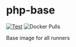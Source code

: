 # php-base

[![Test](https://github.com/violinist-dev/php-base/actions/workflows/test.yml/badge.svg)](https://github.com/violinist-dev/php-base/actions/workflows/test.yml)
![Docker Pulls](https://img.shields.io/docker/pulls/violinist/php-base)

Base image for all runners
